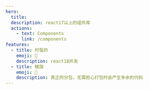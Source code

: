 ```yaml
---
hero:
  title:
  description: react17以上的组件库
  actions:
    - text: Components
      link: /components
features:
  - title: 时髦的
    emoji: 💎
    description: react18开发
  - title: 精简
    emoji: 🌈
    description: 真正的分包，无需担心打包时会产生多余的代码
---
```

